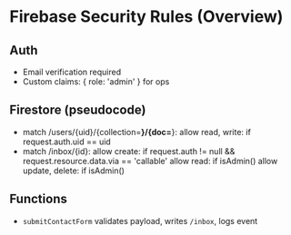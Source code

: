 # Firebase Security Rules (Overview)

## Auth
- Email verification required
- Custom claims: { role: 'admin' } for ops

## Firestore (pseudocode)
- match /users/{uid}/{collection=**}/{doc=**}:
  allow read, write: if request.auth.uid == uid
- match /inbox/{id}:
  allow create: if request.auth != null && request.resource.data.via == 'callable'
  allow read: if isAdmin()
  allow update, delete: if isAdmin()

## Functions
- `submitContactForm` validates payload, writes `/inbox`, logs event
